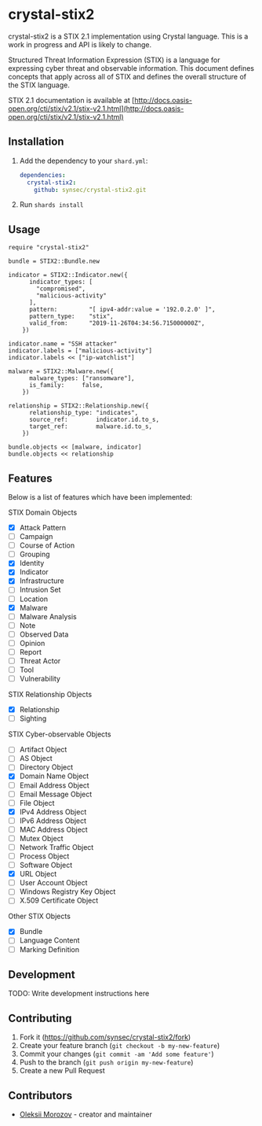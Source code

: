# crystal-stix2

crystal-stix2 is a STIX 2.1 implementation using Crystal language. This is a work in progress and API is likely to change.

Structured Threat Information Expression (STIX) is a language for expressing cyber threat and observable information. This document defines concepts that apply across all of STIX and defines the overall structure of the STIX language.

STIX 2.1 documentation is available at [http://docs.oasis-open.org/cti/stix/v2.1/stix-v2.1.html](http://docs.oasis-open.org/cti/stix/v2.1/stix-v2.1.html)

## Installation

1. Add the dependency to your `shard.yml`:

   ```yaml
   dependencies:
     crystal-stix2:
       github: synsec/crystal-stix2.git
   ```

2. Run `shards install`

## Usage

```crystal
require "crystal-stix2"

bundle = STIX2::Bundle.new

indicator = STIX2::Indicator.new({
      indicator_types: [
        "compromised",
        "malicious-activity"
      ],
      pattern:         "[ ipv4-addr:value = '192.0.2.0' ]",
      pattern_type:    "stix",
      valid_from:      "2019-11-26T04:34:56.715000000Z",
    })
    
indicator.name = "SSH attacker"
indicator.labels = ["malicious-activity"]
indicator.labels << ["ip-watchlist"]

malware = STIX2::Malware.new({
      malware_types: ["ransomware"],
      is_family:     false,
    })

relationship = STIX2::Relationship.new({
      relationship_type: "indicates",
      source_ref:        indicator.id.to_s,
      target_ref:        malware.id.to_s,
    })

bundle.objects << [malware, indicator]
bundle.objects << relationship

```


## Features

Below is a list of features which have been implemented:

STIX Domain Objects
- [x] Attack Pattern
- [ ] Campaign
- [ ] Course of Action
- [ ] Grouping
- [x] Identity
- [x] Indicator
- [x] Infrastructure
- [ ] Intrusion Set
- [ ] Location
- [x] Malware
- [ ] Malware Analysis
- [ ] Note
- [ ] Observed Data
- [ ] Opinion
- [ ] Report
- [ ] Threat Actor
- [ ] Tool
- [ ] Vulnerability

STIX Relationship Objects
- [x] Relationship
- [ ] Sighting

STIX Cyber-observable Objects
- [ ] Artifact Object
- [ ] AS Object
- [ ] Directory Object
- [x] Domain Name Object
- [ ] ​Email Address Object
- [ ] ​Email Message Object
- [ ] ​File Object
- [x] ​IPv4 Address Object
- [ ] ​IPv6 Address Object
- [ ] ​MAC Address Object
- [ ] ​Mutex Object
- [ ] ​Network Traffic Object
- [ ] ​Process Object
- [ ] ​Software Object
- [x] ​URL Object
- [ ] ​User Account Object
- [ ] ​Windows Registry Key Object
- [ ] ​X.509 Certificate Object

Other STIX Objects
- [x] Bundle
- [ ] Language Content
- [ ] Marking Definition

## Development

TODO: Write development instructions here

## Contributing

1. Fork it (<https://github.com/synsec/crystal-stix2/fork>)
2. Create your feature branch (`git checkout -b my-new-feature`)
3. Commit your changes (`git commit -am 'Add some feature'`)
4. Push to the branch (`git push origin my-new-feature`)
5. Create a new Pull Request

## Contributors

- [Oleksii Morozov](https://github.com/jaysneg) - creator and maintainer
